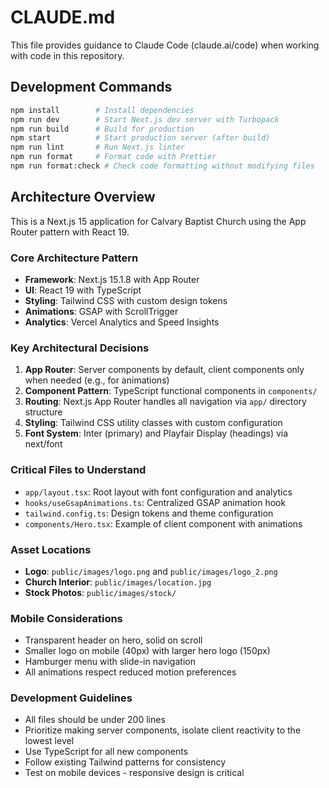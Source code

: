 # CLAUDE.md

This file provides guidance to Claude Code (claude.ai/code) when working with code in this repository.

## Development Commands

```bash
npm install        # Install dependencies
npm run dev        # Start Next.js dev server with Turbopack
npm run build      # Build for production
npm start          # Start production server (after build)
npm run lint       # Run Next.js linter
npm run format     # Format code with Prettier
npm run format:check # Check code formatting without modifying files
```

## Architecture Overview

This is a Next.js 15 application for Calvary Baptist Church using the App Router pattern with React 19.

### Core Architecture Pattern

- **Framework**: Next.js 15.1.8 with App Router
- **UI**: React 19 with TypeScript
- **Styling**: Tailwind CSS with custom design tokens
- **Animations**: GSAP with ScrollTrigger
- **Analytics**: Vercel Analytics and Speed Insights

### Key Architectural Decisions

1. **App Router**: Server components by default, client components only when needed (e.g., for animations)
2. **Component Pattern**: TypeScript functional components in `components/`
3. **Routing**: Next.js App Router handles all navigation via `app/` directory structure
4. **Styling**: Tailwind CSS utility classes with custom configuration
5. **Font System**: Inter (primary) and Playfair Display (headings) via next/font

### Critical Files to Understand

- `app/layout.tsx`: Root layout with font configuration and analytics
- `hooks/useGsapAnimations.ts`: Centralized GSAP animation hook
- `tailwind.config.ts`: Design tokens and theme configuration
- `components/Hero.tsx`: Example of client component with animations

### Asset Locations

- **Logo**: `public/images/logo.png` and `public/images/logo_2.png`
- **Church Interior**: `public/images/location.jpg`
- **Stock Photos**: `public/images/stock/`

### Mobile Considerations

- Transparent header on hero, solid on scroll
- Smaller logo on mobile (40px) with larger hero logo (150px)
- Hamburger menu with slide-in navigation
- All animations respect reduced motion preferences

### Development Guidelines

- All files should be under 200 lines
- Prioritize making server components, isolate client reactivity to the lowest level
- Use TypeScript for all new components
- Follow existing Tailwind patterns for consistency
- Test on mobile devices - responsive design is critical
